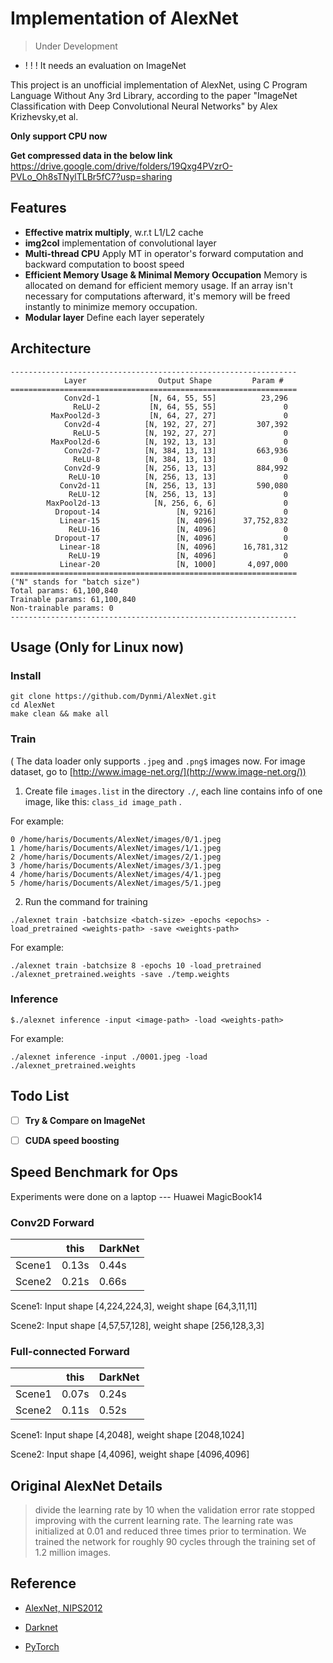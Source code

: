 # Implementation of AlexNet

> Under Development 

- ! ! ! It needs an evaluation on ImageNet

This project is an unofficial implementation of AlexNet, using C Program Language Without Any 3rd Library, according to the paper "ImageNet Classification with Deep Convolutional Neural Networks" by Alex Krizhevsky,et al.

**Only support CPU now**

**Get compressed data in the below link** </br>
https://drive.google.com/drive/folders/19Qxg4PVzrO-PVLo_Oh8sTNylTLBr5fC7?usp=sharing

## Features

- **Effective matrix multiply**, w.r.t L1/L2 cache
- **img2col** implementation of convolutional layer
- **Multi-thread CPU** Apply MT in operator's forward computation and backward computation to boost speed 
- **Efficient Memory Usage & Minimal Memory Occupation** Memory is allocated on demand for efficient memory usage. If an array isn't necessary for computations afterward, it's memory will be freed instantly to minimize memory occupation.
- **Modular layer** Define each layer seperately

## Architecture

```
----------------------------------------------------------------
            Layer                Output Shape         Param #
================================================================
            Conv2d-1           [N, 64, 55, 55]          23,296
              ReLU-2           [N, 64, 55, 55]               0
         MaxPool2d-3           [N, 64, 27, 27]               0
            Conv2d-4          [N, 192, 27, 27]         307,392
              ReLU-5          [N, 192, 27, 27]               0
         MaxPool2d-6          [N, 192, 13, 13]               0
            Conv2d-7          [N, 384, 13, 13]         663,936
              ReLU-8          [N, 384, 13, 13]               0
            Conv2d-9          [N, 256, 13, 13]         884,992
             ReLU-10          [N, 256, 13, 13]               0
           Conv2d-11          [N, 256, 13, 13]         590,080
             ReLU-12          [N, 256, 13, 13]               0
        MaxPool2d-13            [N, 256, 6, 6]               0
          Dropout-14                 [N, 9216]               0
           Linear-15                 [N, 4096]      37,752,832
             ReLU-16                 [N, 4096]               0
          Dropout-17                 [N, 4096]               0
           Linear-18                 [N, 4096]      16,781,312
             ReLU-19                 [N, 4096]               0
           Linear-20                 [N, 1000]       4,097,000
================================================================
("N" stands for "batch size")
Total params: 61,100,840
Trainable params: 61,100,840
Non-trainable params: 0
----------------------------------------------------------------
```

## Usage (Only for Linux now)

### Install
```
git clone https://github.com/Dynmi/AlexNet.git
cd AlexNet
make clean && make all
```

### Train 
( The data loader only supports ```.jpeg``` and ```.png$``` images now. For image dataset, go to [http://www.image-net.org/](http://www.image-net.org/))

1. Create file ```images.list``` in the directory ```./```, each line contains info of one image, 
like this: ```class_id image_path``` .

For example:
```
0 /home/haris/Documents/AlexNet/images/0/1.jpeg
1 /home/haris/Documents/AlexNet/images/1/1.jpeg
2 /home/haris/Documents/AlexNet/images/2/1.jpeg
3 /home/haris/Documents/AlexNet/images/3/1.jpeg
4 /home/haris/Documents/AlexNet/images/4/1.jpeg
5 /home/haris/Documents/AlexNet/images/5/1.jpeg
```

2. Run the command for training
```
./alexnet train -batchsize <batch-size> -epochs <epochs> -load_pretrained <weights-path> -save <weights-path>
```

For example:
```
./alexnet train -batchsize 8 -epochs 10 -load_pretrained ./alexnet_pretrained.weights -save ./temp.weights 
```

### Inference
```
$./alexnet inference -input <image-path> -load <weights-path>
```

For example:
```
./alexnet inference -input ./0001.jpeg -load ./alexnet_pretrained.weights
```

## Todo List

- [ ]  **Try & Compare on ImageNet**

- [ ]  **CUDA speed boosting**

## Speed Benchmark for Ops

Experiments were done on a laptop --- Huawei MagicBook14

### Conv2D Forward 
|     | this  | DarkNet |
|  ----  | ----  | ---- |
| Scene1  | 0.13s | 0.44s |
| Scene2  | 0.21s | 0.66s |

Scene1: Input shape [4,224,224,3], weight shape [64,3,11,11]

Scene2: Input shape [4,57,57,128], weight shape [256,128,3,3]

### Full-connected Forward
|     | this  | DarkNet |
|  ----  | ----  | ---- |
| Scene1  | 0.07s | 0.24s |
| Scene2  | 0.11s | 0.52s |

Scene1: Input shape [4,2048], weight shape [2048,1024]

Scene2: Input shape [4,4096], weight shape [4096,4096]

## Original AlexNet Details

> divide the learning rate by 10 when the validation error rate stopped improving with the current learning rate. 
> The learning rate was initialized at 0.01 and reduced three times prior to termination. 
> We trained the network for roughly 90 cycles through the training set of 1.2 million images.

## Reference

- [AlexNet, NIPS2012](https://proceedings.neurips.cc/paper/2012/hash/c399862d3b9d6b76c8436e924a68c45b-Abstract.html)

- [Darknet](https://github.com/AlexeyAB/darknet)

- [PyTorch](https://github.com/pytorch/pytorch)
